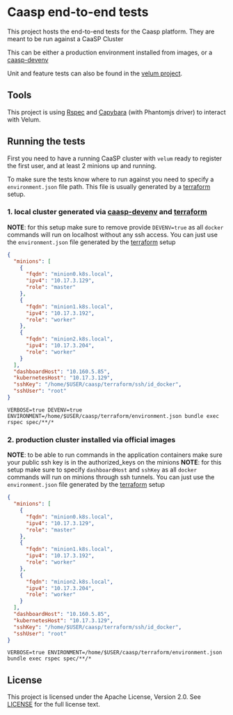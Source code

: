 # Caasp end-to-end tests

This project hosts the end-to-end tests for the Caasp platform. They are meant to be run against
a CaaSP Cluster

This can be either a production environment installed from images, or a [caasp-devenv](https://github.com/kubic-project/caasp-devenv)

Unit and feature tests can also be found in the [velum project](https://github.com/kubic-project/velum).

## Tools

This project is using [Rspec](http://rspec.info/) and [Capybara](http://www.rubydoc.info/gems/capybara)
(with Phantomjs driver) to interact with Velum.

## Running the tests

First you need to have a running CaaSP cluster with `velum` ready to register the first user, and at least 2 minions up and running.

To make sure the tests know where to run against you need to specify a `environment.json` file path. This file is usually generated by a [terraform](https://github.com/kubic-project/terraform) setup.

### 1. local cluster generated via [caasp-devenv](https://github.com/kubic-project/caasp-devenv) and [terraform](https://github.com/kubic-project/terraform)

**NOTE**: for this setup make sure to remove provide `DEVENV=true` as all `docker` commands will run on localhost without any ssh access. You can just use the `environment.json` file generated by the [terraform](https://github.com/kubic-project/terraform) setup
```json
{
  "minions": [
    {
      "fqdn": "minion0.k8s.local",
      "ipv4": "10.17.3.129",
      "role": "master"
    },
    {
      "fqdn": "minion1.k8s.local",
      "ipv4": "10.17.3.192",
      "role": "worker"
    },
    {
      "fqdn": "minion2.k8s.local",
      "ipv4": "10.17.3.204",
      "role": "worker"
    }
  ],
  "dashboardHost": "10.160.5.85",
  "kubernetesHost": "10.17.3.129",
  "sshKey": "/home/$USER/caasp/terraform/ssh/id_docker",
  "sshUser": "root"
}
```

```
VERBOSE=true DEVENV=true ENVIRONMENT=/home/$USER/caasp/terraform/environment.json bundle exec rspec spec/**/*
```

### 2. production cluster installed via official images

**NOTE**: to be able to run commands in the application containers make sure your public ssh key is in the authorized_keys on the minions
**NOTE**: for this setup make sure to specify `dashboardHost` and `sshKey` as all `docker` commands will run on minions through ssh tunnels. You can just use the `environment.json` file generated by the [terraform](https://github.com/kubic-project/terraform) setup
```json
{
  "minions": [
    {
      "fqdn": "minion0.k8s.local",
      "ipv4": "10.17.3.129",
      "role": "master"
    },
    {
      "fqdn": "minion1.k8s.local",
      "ipv4": "10.17.3.192",
      "role": "worker"
    },
    {
      "fqdn": "minion2.k8s.local",
      "ipv4": "10.17.3.204",
      "role": "worker"
    }
  ],
  "dashboardHost": "10.160.5.85",
  "kubernetesHost": "10.17.3.129",
  "sshKey": "/home/$USER/caasp/terraform/ssh/id_docker",
  "sshUser": "root"
}
```

```
VERBOSE=true ENVIRONMENT=/home/$USER/caasp/terraform/environment.json bundle exec rspec spec/**/*
```

## License

This project is licensed under the Apache License, Version 2.0. See
[LICENSE](https://github.com/kubic-project/e2e-tests/blob/master/LICENSE) for the full
license text.
